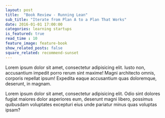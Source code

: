 ```yaml
---
layout: post
title:  "Book Review - Running Lean"
sub_title: "Iterate from Plan A to a Plan That Works"
date: 2016-01-01 17:00:00
categories: learning startups
is_featured: true
read_time : 10
feature_image: feature-book
show_related_posts: false
square_related: recommend-sunset
---
```


Lorem ipsum dolor sit amet, consectetur adipisicing elit. Iusto non, accusantium impedit porro rerum sint maxime! Magni architecto omnis, corporis repellat ipsum! Expedita eaque accusantium quas doloremque, deserunt, in magnam.

Lorem ipsum dolor sit amet, consectetur adipisicing elit. Odio sint dolores fugiat maiores dolor asperiores eum, deserunt magni libero, possimus quibusdam voluptates excepturi eius unde pariatur minus quas voluptas ipsam?